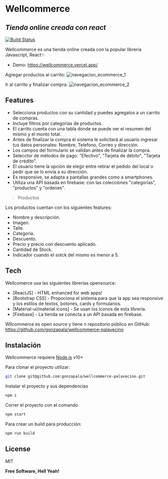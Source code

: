 # Wellcommerce
## _Tienda online creada con react_


[![Build Status](https://travis-ci.org/joemccann/dillinger.svg?branch=master)](https://travis-ci.org/joemccann/dillinger)

Wellcommerce es una tienda online creada con la popular librería Javascript, React✨
- Demo: https://wellcommerce.vercel.app/

Agregar productos al carrito:
![navegacion_ecommerce_1](https://user-images.githubusercontent.com/13459321/173737381-b3897fc0-503c-4d2e-813c-668b72ad0eb9.gif)

Ir al carrito y finalizar compra:
![navegacion_ecommerce_2](https://user-images.githubusercontent.com/13459321/173737470-639f04ac-a827-4028-bbb3-5f05cce2cb26.gif)


## Features

- Selecciona productos con su cantidad y puedes agregalos a un carrito de compras.
- Incluye filtros por categorías de productos.
- El carrito cuenta con una tabla donde se puede ver el resumen del mismo y el monto total.
- Antes de finalizar la compra el sistema le solicitará al usuario ingresar tus datos personales: Nombre, Telefono, Correo y dirección.
- Los campos del formulario se validan antes de finalizar la compra.
- Selecctor de métodos de pago: "Efectivo", "Tarjeta de débito", "Tarjeta de crédito".
- El usuario tiene la opción de elegir entre retirar el pedido del local o pedir que se lo envía a su dirección.
- Es responsive, se adapta a pantallas grandes como a smartphones.
- Utiliza una API basada en firebase: con las colecciones "categorias", "productos" y "ordenes".


> Productos

Los productos cuentan con los siguientes features: 
- Nombre y descripción.
- Imagen.
- Talle.
- Categoría.
- Descuento.
- Precio y precio con descuento aplicado.
- Cantidad de Stock.
- Indicador cuando el sotck del mismo es menor a 5.

## Tech

Wellcomerce usa las siguientes librerías opensource:

- [ReactJS] - HTML enhanced for web apps!
- [Bootstrap CSS] - Propociona el sistema para que la app sea responsive y los estilos de textos, botones, cards y formularios.
- [Material-ui/material icons] - Se usan los íconos de esta librería.
- [Firebase] - La tienda se conecta a un API basada en firebase.

Wllcommerce es open source y tiene n repositorio público en GitHub: https://github.com/gonzapala/wellcommerce-palavecino

## Instalación

Wellcommerce requiere [Node.js](https://nodejs.org/) v10+

Para clonar el proyecto utilizar:
```sh
git clone git@github.com:gonzapala/wellcommerce-palavecino.git
```
Instalar el proyecto y sus dependencias
```sh
npm i
```

Correr el proyecto con el comando
```sh
npm start
```

Para crear un build para producción:
```sh
npm run build
```

## License

MIT

**Free Software, Hell Yeah!**

[//]: # (These are reference links used in the body of this note and get stripped out when the markdown processor does its job. There is no need to format nicely because it shouldn't be seen. Thanks SO - http://stackoverflow.com/questions/4823468/store-comments-in-markdown-syntax)

   [dill]: <https://github.com/joemccann/dillinger>
   [git-repo-url]: <https://github.com/joemccann/dillinger.git>
   [john gruber]: <http://daringfireball.net>
   [df1]: <http://daringfireball.net/projects/markdown/>
   [markdown-it]: <https://github.com/markdown-it/markdown-it>
   [Ace Editor]: <http://ace.ajax.org>
   [node.js]: <http://nodejs.org>
   [Twitter Bootstrap]: <http://twitter.github.com/bootstrap/>
   [jQuery]: <http://jquery.com>
   [@tjholowaychuk]: <http://twitter.com/tjholowaychuk>
   [express]: <http://expressjs.com>
   [AngularJS]: <http://angularjs.org>
   [Gulp]: <http://gulpjs.com>

   [PlDb]: <https://github.com/joemccann/dillinger/tree/master/plugins/dropbox/README.md>
   [PlGh]: <https://github.com/joemccann/dillinger/tree/master/plugins/github/README.md>
   [PlGd]: <https://github.com/joemccann/dillinger/tree/master/plugins/googledrive/README.md>
   [PlOd]: <https://github.com/joemccann/dillinger/tree/master/plugins/onedrive/README.md>
   [PlMe]: <https://github.com/joemccann/dillinger/tree/master/plugins/medium/README.md>
   [PlGa]: <https://github.com/RahulHP/dillinger/blob/master/plugins/googleanalytics/README.md>

